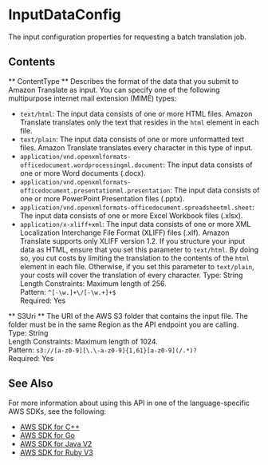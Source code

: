 # InputDataConfig<a name="API_InputDataConfig"></a>

The input configuration properties for requesting a batch translation job\.

## Contents<a name="API_InputDataConfig_Contents"></a>

 ** ContentType **   <a name="Translate-Type-InputDataConfig-ContentType"></a>
Describes the format of the data that you submit to Amazon Translate as input\. You can specify one of the following multipurpose internet mail extension \(MIME\) types:  
+  `text/html`: The input data consists of one or more HTML files\. Amazon Translate translates only the text that resides in the `html` element in each file\.
+  `text/plain`: The input data consists of one or more unformatted text files\. Amazon Translate translates every character in this type of input\.
+  `application/vnd.openxmlformats-officedocument.wordprocessingml.document`: The input data consists of one or more Word documents \(\.docx\)\.
+  `application/vnd.openxmlformats-officedocument.presentationml.presentation`: The input data consists of one or more PowerPoint Presentation files \(\.pptx\)\.
+  `application/vnd.openxmlformats-officedocument.spreadsheetml.sheet`: The input data consists of one or more Excel Workbook files \(\.xlsx\)\.
+  `application/x-xliff+xml`: The input data consists of one or more XML Localization Interchange File Format \(XLIFF\) files \(\.xlf\)\. Amazon Translate supports only XLIFF version 1\.2\.
If you structure your input data as HTML, ensure that you set this parameter to `text/html`\. By doing so, you cut costs by limiting the translation to the contents of the `html` element in each file\. Otherwise, if you set this parameter to `text/plain`, your costs will cover the translation of every character\.
Type: String  
Length Constraints: Maximum length of 256\.  
Pattern: `^[-\w.]+\/[-\w.+]+$`   
Required: Yes

 ** S3Uri **   <a name="Translate-Type-InputDataConfig-S3Uri"></a>
The URI of the AWS S3 folder that contains the input file\. The folder must be in the same Region as the API endpoint you are calling\.  
Type: String  
Length Constraints: Maximum length of 1024\.  
Pattern: `s3://[a-z0-9][\.\-a-z0-9]{1,61}[a-z0-9](/.*)?`   
Required: Yes

## See Also<a name="API_InputDataConfig_SeeAlso"></a>

For more information about using this API in one of the language\-specific AWS SDKs, see the following:
+  [AWS SDK for C\+\+](https://docs.aws.amazon.com/goto/SdkForCpp/translate-2017-07-01/InputDataConfig) 
+  [AWS SDK for Go](https://docs.aws.amazon.com/goto/SdkForGoV1/translate-2017-07-01/InputDataConfig) 
+  [AWS SDK for Java V2](https://docs.aws.amazon.com/goto/SdkForJavaV2/translate-2017-07-01/InputDataConfig) 
+  [AWS SDK for Ruby V3](https://docs.aws.amazon.com/goto/SdkForRubyV3/translate-2017-07-01/InputDataConfig) 